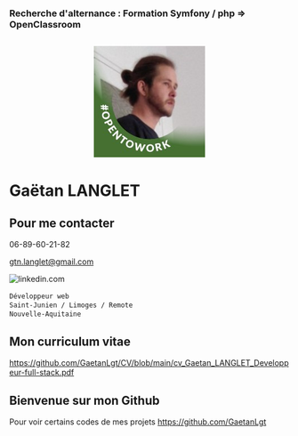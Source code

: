 ### Recherche d'alternance : Formation Symfony / php => OpenClassroom
## 


<div align="center">
	
![Alt Text](https://github.com/GaetanLgt/CV/blob/main/photo.png?raw=true)

</div>

Gaëtan LANGLET
===



## Pour me contacter

06-89-60-21-82

gtn.langlet@gmail.com

![linkedin.com]('https://www.linkedin.com/in/ga%C3%ABtan-langlet-web-developpeur/')


	Développeur web
	Saint-Junien / Limoges / Remote
	Nouvelle-Aquitaine

###
Mon curriculum vitae
---

<div>
	
https://github.com/GaetanLgt/CV/blob/main/cv_Gaetan_LANGLET_Developpeur-full-stack.pdf
	
</div>

###

Bienvenue sur mon Github 
--
Pour voir certains codes de mes projets https://github.com/GaetanLgt 
